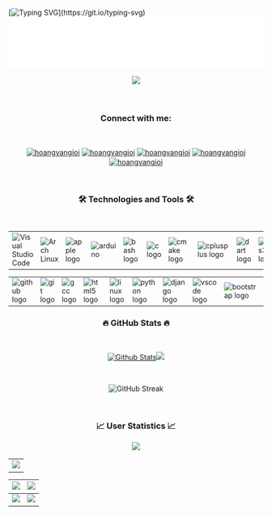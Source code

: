 <!-- Hoang Van Gioi -->

[![Typing SVG](https://readme-typing-svg.herokuapp.com?duration=8000&color=DA2CF7&center=true&width=1000&height=150&lines=Hello+👋+!+I'm+Ho%C3%A0ng+V%C4%83n+Gi%E1%BB%8Fi.;I%E2%80%99m+20+years+old.;I%E2%80%99m+from+Viet+Nam.;I%E2%80%99m+a+junior+at+Posts+and+Telecommunications+Institute+of+Technology.;My+major+is+Electrical+and+Electronic+Engineering+Technology.)](https://git.io/typing-svg)
![Hoang Van Gioi](./animated.svg)

<p align="center"> 
	<a title="Visit my Github repositories" href="https://github.com/hoangvangioi?tab=repositories" target="_blank"><img src="https://github-profile-trophy.vercel.app/?username=hoangvangioi&theme=darkhub&no-frame=true&row=1&column=6" height="110px" /></a>
</p>
<br>
<h3 align="center">Connect with me:</h3>
<br>
<p align="center"> 
<a href="https://www.facebook.com/hoanggioi.2803/" target="_blank"><img align="center" src="https://raw.githubusercontent.com/rahuldkjain/github-profile-readme-generator/master/src/images/icons/Social/facebook.svg" alt="hoangvangioi" height="40" width="80" /></a>
<a href="https://www.instagram.com/gioihoang3082/" target="_blank"><img align="center" src="https://raw.githubusercontent.com/rahuldkjain/github-profile-readme-generator/master/src/images/icons/Social/instagram.svg" alt="hoangvangioi" height="40" width="80" /></a>
<a href="https://www.youtube.com/channel/UCVHLjBAHx6SBkX3qDJ0qRcg" target="_blank"><img align="center" src="https://raw.githubusercontent.com/rahuldkjain/github-profile-readme-generator/master/src/images/icons/Social/youtube.svg" alt="hoangvangioi" height="40" width="80" /></a>
<a href="https://github.com/hoangvangioi" target="_blank"><img align="center" src="https://raw.githubusercontent.com/rahuldkjain/github-profile-readme-generator/master/src/images/icons/Social/github.svg" alt="hoangvangioi" height="40" width="80" /></a>
<a href="https://hoangvangioi.com" target="_blank"><img align="center" src="https://hoangvangioi.com/favicon.ico" alt="hoangvangioi" height="40" width="80" /></a>
</p>
<br />
<h3 align="center">🛠 Technologies and Tools 🛠</h3>
<br />

<div align="center">
	<table>
		<tr>
			<td><img width="50" src="https://user-images.githubusercontent.com/25181517/192108891-d86b6220-e232-423a-bf5f-90903e6887c3.png" alt="Visual Studio Code" title="Visual Studio Code"/></td>
			<td><img width="50" src="https://user-images.githubusercontent.com/25181517/186884156-e63da389-f3e1-4dca-a6c1-d76e886ba22a.png" alt="Arch Linux" title="Arch Linux"/></td>
			<td><img width="50" src="https://cdn.jsdelivr.net/gh/devicons/devicon/icons/apple/apple-original.svg" alt="apple logo" /></td>
			<td><img src="https://cdn.worldvectorlogo.com/logos/arduino-1.svg" alt="arduino" width="50"/></td>
			<td><img width="50" src="https://skillicons.dev/icons?i=bash" alt="bash logo" /></td>
			<td><img width="50" src="https://cdn.jsdelivr.net/gh/devicons/devicon/icons/c/c-original.svg" alt="c logo" /></td>
			<td><img width="50" src="https://cdn.jsdelivr.net/gh/devicons/devicon/icons/cmake/cmake-original.svg" alt="cmake logo" /></td>
			<td><img width="50" src="https://cdn.jsdelivr.net/gh/devicons/devicon/icons/cplusplus/cplusplus-original.svg" alt="cplusplus logo" /></td>
			<td><img width="50" src="https://cdn.jsdelivr.net/gh/devicons/devicon/icons/dart/dart-original.svg" alt="dart logo" /></td>
			<td><img width="50" src="https://cdn.jsdelivr.net/gh/devicons/devicon/icons/css3/css3-original.svg" alt="css3 logo" /></td>
		</tr>
	</table>
</div>

<div align="center">
	<table>
		<tr>
			<td><img width="50" src="https://skillicons.dev/icons?i=github" alt="github logo" /></td>
			<td><img width="50" src="https://cdn.jsdelivr.net/gh/devicons/devicon/icons/git/git-original.svg" alt="git logo" /></td>
			<td><img width="50" src="https://cdn.jsdelivr.net/gh/devicons/devicon/icons/gcc/gcc-original.svg" alt="gcc logo" /></td>
			<td><img width="50" src="https://cdn.jsdelivr.net/gh/devicons/devicon/icons/html5/html5-original.svg" alt="html5 logo" /></td>
			<td><img width="50" src="https://cdn.jsdelivr.net/gh/devicons/devicon/icons/linux/linux-original.svg" alt="linux logo" /></td>
			<td><img width="50" src="https://cdn.jsdelivr.net/gh/devicons/devicon/icons/python/python-original.svg" alt="python logo" /></td>
			<td><img width="50" src="https://skillicons.dev/icons?i=django" alt="django logo"/></td>
			<td><img width="50" src="https://cdn.jsdelivr.net/gh/devicons/devicon/icons/vscode/vscode-original.svg" alt="vscode logo" /></td>
			<td><img width="50" src="https://cdn.simpleicons.org/bootstrap/7952B3" alt="bootstrap logo"  /></td>
			<td><img width="50" src="https://skillicons.dev/icons?i=neovim" alt="neovim logo" /></td>
		</tr>
	</table>
</div>

<h3 align="center">🔥 GitHub Stats 🔥</h3>
<br />
<p align="center">
<a title="Visit my Github repositories" href="https://github.com/hoangvangioi?tab=repositories" target="_blank"><img height="150px" src="https://github-readme-stats.vercel.app/api?username=hoangvangioi&show_icons=true&include_all_commits=true&theme=midnight-purple&custom_title=Github%20Stats&hide_border=true" alt="Github Stats" /></a><a title="Visit my Github repositories" href="https://github.com/hoangvangioi?tab=repositories" target="_blank"><img height="150px" src="https://github-readme-stats.vercel.app/api/top-langs/?username=hoangvangioi&layout=compact&theme=midnight-purple&langs_count=10&hide=js&hide_border=true" /></a>
</p>
<br />
<p align="center">
<img src="https://github-readme-streak-stats.herokuapp.com?user=hoangvangioi&theme=radical&hide_border=true&date_format=M%20j%5B%2C%20Y%5D" alt="GitHub Streak" />
</p>
<br/>
<h3 align="center">📈 User Statistics 📈</h3>
<p align="center">
	<img src="https://user-images.githubusercontent.com/73097560/115834477-dbab4500-a447-11eb-908a-139a6edaec5c.gif">
</p>

<table align="center">
  <tbody>
    <tr>
      <td>
        <a href="https://github-profile-summary-cards.vercel.app/api/cards/profile-details?username=hoangvangioi">
          <img width="650" src="https://github-profile-summary-cards.vercel.app/api/cards/profile-details?username=hoangvangioi&theme=dracula"/>
        </a>
      </td>
    </tr>
  </tbody>
</table>

<table align="center">
  <tbody>
    <tr>
      <th>
        <a href="https://github-profile-summary-cards.vercel.app/api/cards/repos-per-language?username=hoangvangioi">
          <img src="https://github-profile-summary-cards.vercel.app/api/cards/repos-per-language?username=hoangvangioi&theme=dracula"/>
        </a>
      </th>
      <th>
        <a href="https://github-profile-summary-cards.vercel.app/api/cards/most-commit-language?username=hoangvangioi&">
          <img src="https://github-profile-summary-cards.vercel.app/api/cards/most-commit-language?username=hoangvangioi&theme=dracula"/>
        </a>
      </th>
    </tr>
  </tbody>
  <tbody>
    <tr>
      <td>
        <a href="https://github-profile-summary-cards.vercel.app/api/cards/stats?username=hoangvangioi">
          <img src="https://github-profile-summary-cards.vercel.app/api/cards/stats?username=hoangvangioi&theme=dracula"/>
        </a>
      </td>
      <td>
        <a href="https://github-profile-summary-cards.vercel.app/api/cards/productive-time?username=hoangvangioi">
          <img src="https://github-profile-summary-cards.vercel.app/api/cards/productive-time?username=hoangvangioi&theme=dracula"/>
        </a>
      </td>
    </tr>
  </tbody>
</table>
